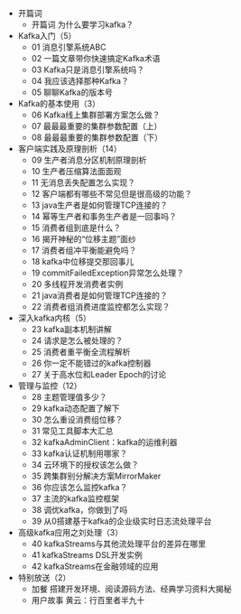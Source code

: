 + 开篇词
  + 开篇词 为什么要学习kafka？
+ Kafka入门（5）
  + 01 消息引擎系统ABC
  + 02 一篇文章带你快速搞定Kafka术语
  + 03 Kafka只是消息引擎系统吗？
  + 04 我应该选择那种Kafka？
  + 05 聊聊Kafka的版本号
+ Kafka的基本使用（3）
  + 06 Kafka线上集群部署方案怎么做？
  + 07 最最最重要的集群参数配置（上）
  + 08 最最最重要的集群参数配置（下）
+ 客户端实践及原理剖析（14）
  + 09 生产者消息分区机制原理剖析
  + 10 生产者压缩算法面面观
  + 11 无消息丢失配置怎么实现？
  + 12 客户端都有哪些不常见但是很高级的功能？
  + 13 java生产者是如何管理TCP连接的？
  + 14 幂等生产者和事务生产者是一回事吗？
  + 15 消费者组到底是什么？
  + 16 揭开神秘的“位移主题”面纱
  + 17 消费者组冲平衡能避免吗？
  + 18 kafka中位移提交那回事儿
  + 19 commitFailedException异常怎么处理？
  + 20 多线程开发消费者实例
  + 21 java消费者是如何管理TCP连接的？
  + 22 消费者组消费进度监控都怎么实现？
+ 深入kafka内核（5）
  + 23 kafka副本机制讲解
  + 24 请求是怎么被处理的？
  + 25 消费者重平衡全流程解析
  + 26 你一定不能错过的kafka控制器
  + 27 关于高水位和Leader Epoch的讨论
+ 管理与监控（12）
  + 28 主题管理值多少？
  + 29 kafka动态配置了解下
  + 30 怎么重设消费组位移？
  + 31 常见工具脚本大汇总
  + 32 kafkaAdminClient：kafka的运维利器
  + 33 kafka认证机制用哪家？
  + 34 云环境下的授权该怎么做？
  + 35 跨集群别分解决方案MirrorMaker
  + 36 你应该怎么监控kafka？
  + 37 主流的kafka监控框架
  + 38 调优kafka，你做到了吗
  + 39 从0搭建基于kafka的企业级实时日志流处理平台
+ 高级kafka应用之刘处理（3）
  + 40 kafkaStreams与其他流处理平台的差异在哪里
  + 41 kafkaStreams DSL开发实例
  + 42 kafkaStreams在金融领域的应用
+ 特别放送（2） 
  + 加餐 搭建开发环境、阅读源码方法、经典学习资料大揭秘
  + 用户故事 黄云：行百里者半九十